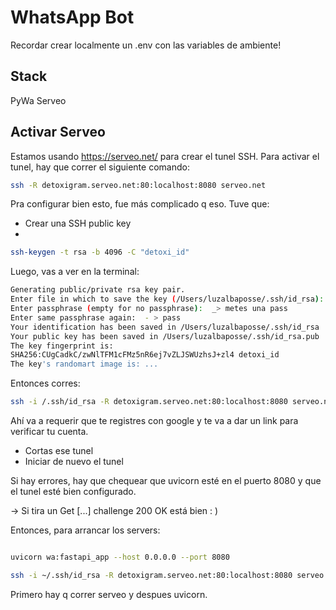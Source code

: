 # WhatsApp Bot

Recordar crear localmente un .env con las variables de ambiente!

## Stack
PyWa
Serveo

## Activar Serveo
Estamos usando https://serveo.net/ para crear el tunel SSH. Para activar el tunel, hay que correr el siguiente comando:

```bash
ssh -R detoxigram.serveo.net:80:localhost:8080 serveo.net
```

Pra configurar bien esto, fue más complicado q eso. Tuve que:
- Crear una SSH public key
- 
```bash
ssh-keygen -t rsa -b 4096 -C "detoxi_id"
``` 
Luego, vas a ver en la terminal:
```bash
Generating public/private rsa key pair. 
Enter file in which to save the key (/Users/luzalbaposse/.ssh/id_rsa):  -> aca das enter
Enter passphrase (empty for no passphrase):  _> metes una pass
Enter same passphrase again:  - > pass
Your identification has been saved in /Users/luzalbaposse/.ssh/id_rsa
Your public key has been saved in /Users/luzalbaposse/.ssh/id_rsa.pub
The key fingerprint is:
SHA256:CUgCadkC/zwNlTFM1cFMz5nR6ej7vZLJSWUzhsJ+zl4 detoxi_id
The key's randomart image is: ... 
```
Entonces corres:

```bash
ssh -i /.ssh/id_rsa -R detoxigram.serveo.net:80:localhost:8080 serveo.net
```

Ahí va a requerir que te registres con google y te va a dar un link para verificar tu cuenta.

- Cortas ese tunel
- Iniciar de nuevo el tunel

Si hay errores, hay que chequear que uvicorn esté en el puerto 8080 y que el tunel esté bien configurado.

-> Si tira un Get [...] challenge 200 OK está bien : ) 

Entonces, para arrancar los servers:
```bash

uvicorn wa:fastapi_app --host 0.0.0.0 --port 8080

ssh -i ~/.ssh/id_rsa -R detoxigram.serveo.net:80:localhost:8080 serveo.net

```
Primero hay q correr serveo y despues uvicorn.

